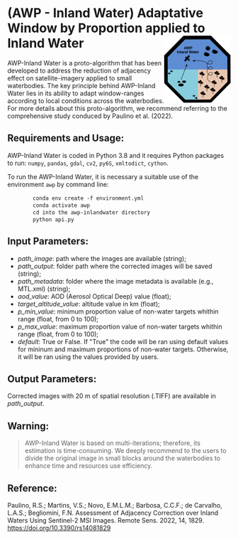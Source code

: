 # (AWP - Inland Water) Adaptative Window by Proportion applied to Inland Water <img src="img/awpinlandwater.svg" width="150" align="right" />

AWP-Inland Water is a proto-algorithm that has been developed to address the reduction of adjacency effect on satellite-imagery applied to small waterbodies. The key principle behind AWP-Inland Water lies in its ability to adapt window-ranges according to local conditions across the waterbodies. For more details about this proto-algorithm, we recommend referring to the comprehensive study conduced by Paulino et al. (2022).   

## Requirements and Usage:

AWP-Inland Water is coded in Python 3.8 and it requires Python packages to run: `numpy`, `pandas`, `gdal`, `cv2`, `py6S`, `xmltodict`, `cython`. 

To run the AWP-Inland Water, it is necessary a suitable use of the environment `awp` by command line:

            conda env create -f environment.yml
            conda activate awp
            cd into the awp-inlandwater directory
            python api.py

## Input Parameters:
* *path_image*: path where the images are available (string);
* *path_output*: folder path where the corrected images will be saved (string);
* *path_metadata*: folder where the image metadata is available (e.g., MTL.xml) (string);
* *aod_value*: AOD (Aerosol Optical Deep) value (float);
* *target_altitude_value*: altitude value in km (float);
* *p_min_value*: minimum proportion value of non-water targets whithin range (float, from 0 to 100);
* *p_max_value*: maximum proportion value of non-water targets whithin range (float, from 0 to 100);
* *default*: True or False. If "True" the code will be ran using default values for mininum and maximum proportions of non-water targets. Otherwise, it will be ran using the values provided by users.
        
## Output Parameters:
Corrected images with 20 m of spatial resolution (.TIFF) are available in *path_output*.

## Warning:

> AWP-Inland Water is based on multi-iterations; therefore, its estimation is time-consuming. We deeply recommend to the users to divide the original image in small blocks around the waterbodies to enhance time and resources use efficiency.

## Reference:

Paulino, R.S.; Martins, V.S.; Novo, E.M.L.M.; Barbosa, C.C.F.; de Carvalho, L.A.S.; Begliomini, F.N. Assessment of Adjacency Correction over Inland Waters Using Sentinel-2 MSI Images. Remote Sens. 2022, 14, 1829. https://doi.org/10.3390/rs14081829
